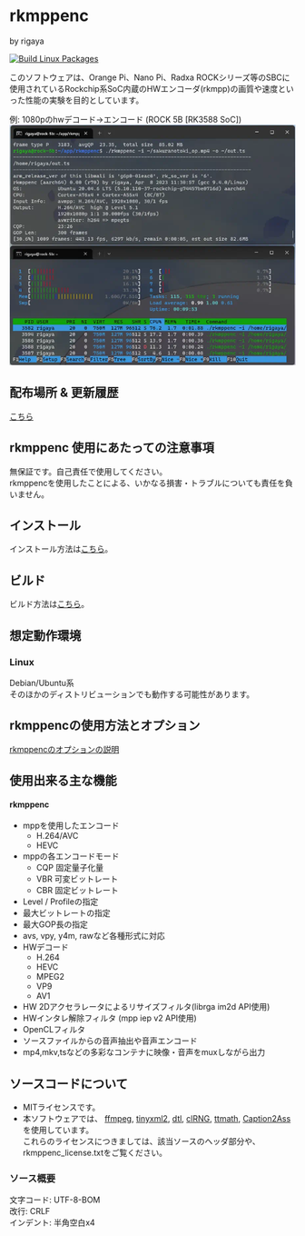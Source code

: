 # rkmppenc  
by rigaya

[![Build Linux Packages](https://github.com/rigaya/rkmppenc/actions/workflows/build_packages.yml/badge.svg)](https://github.com/rigaya/rkmppenc/actions/workflows/build_packages.yml)  

このソフトウェアは、Orange Pi、Nano Pi、Radxa ROCKシリーズ等のSBCに使用されているRockchip系SoC内蔵のHWエンコーダ(rkmpp)の画質や速度といった性能の実験を目的としています。  

例: 1080pのhwデコード→エンコード (ROCK 5B [RK3588 SoC])
![rkmppenc_encode_sample](./resource/rkmppenc_0_00_1080p_encode.webp)

## 配布場所 & 更新履歴
[こちら](https://github.com/rigaya/rkmppenc/releases)  

## rkmppenc 使用にあたっての注意事項
無保証です。自己責任で使用してください。  
rkmppencを使用したことによる、いかなる損害・トラブルについても責任を負いません。

## インストール
インストール方法は[こちら](./Install.ja.md)。

## ビルド
ビルド方法は[こちら](./Build.ja.md)。

## 想定動作環境

### Linux
Debian/Ubuntu系  
  そのほかのディストリビューションでも動作する可能性があります。

## rkmppencの使用方法とオプション  
[rkmppencのオプションの説明](./rkmppenc_Options.ja.md)


## 使用出来る主な機能
#### rkmppenc
- mppを使用したエンコード
   - H.264/AVC
   - HEVC
- mppの各エンコードモード
   - CQP       固定量子化量
   - VBR       可変ビットレート
   - CBR       固定ビットレート
- Level / Profileの指定
- 最大ビットレートの指定
- 最大GOP長の指定
- avs, vpy, y4m, rawなど各種形式に対応
- HWデコード
  - H.264
  - HEVC
  - MPEG2
  - VP9
  - AV1
- HW 2Dアクセラレータによるリサイズフィルタ(librga im2d API使用)
- HWインタレ解除フィルタ (mpp iep v2 API使用)
- OpenCLフィルタ
- ソースファイルからの音声抽出や音声エンコード
- mp4,mkv,tsなどの多彩なコンテナに映像・音声をmuxしながら出力


## ソースコードについて
- MITライセンスです。
- 本ソフトウェアでは、
  [ffmpeg](https://ffmpeg.org/),
  [tinyxml2](http://www.grinninglizard.com/tinyxml2/),
  [dtl](https://github.com/cubicdaiya/dtl),
  [clRNG](https://github.com/clMathLibraries/clRNG),
  [ttmath](http://www.ttmath.org/),
  [Caption2Ass](https://github.com/maki-rxrz/Caption2Ass_PCR)を使用しています。  
  これらのライセンスにつきましては、該当ソースのヘッダ部分や、rkmppenc_license.txtをご覧ください。

### ソース概要
文字コード: UTF-8-BOM  
改行: CRLF  
インデント: 半角空白x4
